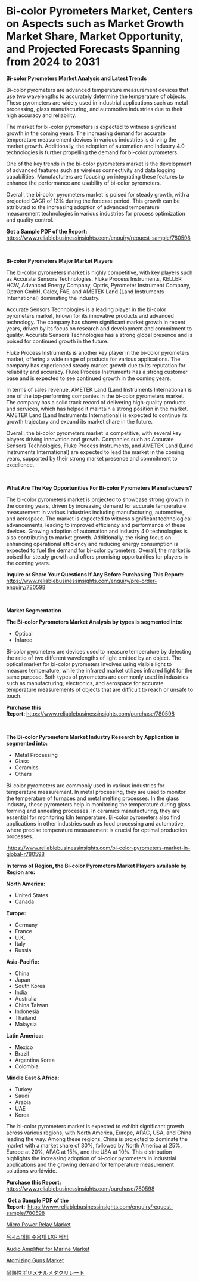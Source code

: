 <p><h1>Bi-color Pyrometers Market, Centers on Aspects such as Market Growth Market Share, Market Opportunity, and Projected Forecasts Spanning from 2024 to 2031</h1></p><p><strong>Bi-color Pyrometers Market Analysis and Latest Trends</strong></p>
<p><p>Bi-color pyrometers are advanced temperature measurement devices that use two wavelengths to accurately determine the temperature of objects. These pyrometers are widely used in industrial applications such as metal processing, glass manufacturing, and automotive industries due to their high accuracy and reliability.</p><p>The market for bi-color pyrometers is expected to witness significant growth in the coming years. The increasing demand for accurate temperature measurement devices in various industries is driving the market growth. Additionally, the adoption of automation and Industry 4.0 technologies is further propelling the demand for bi-color pyrometers.</p><p>One of the key trends in the bi-color pyrometers market is the development of advanced features such as wireless connectivity and data logging capabilities. Manufacturers are focusing on integrating these features to enhance the performance and usability of bi-color pyrometers.</p><p>Overall, the bi-color pyrometers market is poised for steady growth, with a projected CAGR of 13% during the forecast period. This growth can be attributed to the increasing adoption of advanced temperature measurement technologies in various industries for process optimization and quality control.</p></p>
<p><strong>Get a Sample PDF of the Report:&nbsp;</strong> <a href="https://www.reliablebusinessinsights.com/enquiry/request-sample/780598">https://www.reliablebusinessinsights.com/enquiry/request-sample/780598</a></p>
<p>&nbsp;</p>
<p><strong>Bi-color Pyrometers Major Market Players</strong></p>
<p><p>The bi-color pyrometers market is highly competitive, with key players such as Accurate Sensors Technologies, Fluke Process Instruments, KELLER HCW, Advanced Energy Company, Optris, Pyrometer Instrument Company, Optron GmbH, Calex, FAE, and AMETEK Land (Land Instruments International) dominating the industry.</p><p>Accurate Sensors Technologies is a leading player in the bi-color pyrometers market, known for its innovative products and advanced technology. The company has shown significant market growth in recent years, driven by its focus on research and development and commitment to quality. Accurate Sensors Technologies has a strong global presence and is poised for continued growth in the future.</p><p>Fluke Process Instruments is another key player in the bi-color pyrometers market, offering a wide range of products for various applications. The company has experienced steady market growth due to its reputation for reliability and accuracy. Fluke Process Instruments has a strong customer base and is expected to see continued growth in the coming years.</p><p>In terms of sales revenue, AMETEK Land (Land Instruments International) is one of the top-performing companies in the bi-color pyrometers market. The company has a solid track record of delivering high-quality products and services, which has helped it maintain a strong position in the market. AMETEK Land (Land Instruments International) is expected to continue its growth trajectory and expand its market share in the future.</p><p>Overall, the bi-color pyrometers market is competitive, with several key players driving innovation and growth. Companies such as Accurate Sensors Technologies, Fluke Process Instruments, and AMETEK Land (Land Instruments International) are expected to lead the market in the coming years, supported by their strong market presence and commitment to excellence.</p></p>
<p>&nbsp;</p>
<p><strong>What Are The Key Opportunities For Bi-color Pyrometers Manufacturers?</strong></p>
<p><p>The bi-color pyrometers market is projected to showcase strong growth in the coming years, driven by increasing demand for accurate temperature measurement in various industries including manufacturing, automotive, and aerospace. The market is expected to witness significant technological advancements, leading to improved efficiency and performance of these devices. Growing adoption of automation and industry 4.0 technologies is also contributing to market growth. Additionally, the rising focus on enhancing operational efficiency and reducing energy consumption is expected to fuel the demand for bi-color pyrometers. Overall, the market is poised for steady growth and offers promising opportunities for players in the coming years.</p></p>
<p><strong>Inquire or Share Your Questions If Any Before Purchasing This Report:</strong> <a href="https://www.reliablebusinessinsights.com/enquiry/pre-order-enquiry/780598">https://www.reliablebusinessinsights.com/enquiry/pre-order-enquiry/780598</a></p>
<p>&nbsp;</p>
<p><strong>Market Segmentation</strong></p>
<p><strong>The Bi-color Pyrometers Market Analysis by types is segmented into:</strong></p>
<p><ul><li>Optical</li><li>Infared</li></ul></p>
<p><p>Bi-color pyrometers are devices used to measure temperature by detecting the ratio of two different wavelengths of light emitted by an object. The optical market for bi-color pyrometers involves using visible light to measure temperature, while the infrared market utilizes infrared light for the same purpose. Both types of pyrometers are commonly used in industries such as manufacturing, electronics, and aerospace for accurate temperature measurements of objects that are difficult to reach or unsafe to touch.</p></p>
<p><strong>Purchase this Report:&nbsp;</strong><a href="https://www.reliablebusinessinsights.com/purchase/780598">https://www.reliablebusinessinsights.com/purchase/780598</a></p>
<p>&nbsp;</p>
<p><strong>The Bi-color Pyrometers Market Industry Research by Application is segmented into:</strong></p>
<p><ul><li>Metal Processing</li><li>Glass</li><li>Ceramics</li><li>Others</li></ul></p>
<p><p>Bi-color pyrometers are commonly used in various industries for temperature measurement. In metal processing, they are used to monitor the temperature of furnaces and metal melting processes. In the glass industry, these pyrometers help in monitoring the temperature during glass forming and annealing processes. In ceramics manufacturing, they are essential for monitoring kiln temperature. Bi-color pyrometers also find applications in other industries such as food processing and automotive, where precise temperature measurement is crucial for optimal production processes.</p></p>
<p><a href="https://www.reliablebusinessinsights.com/bi-color-pyrometers-market-in-global-r780598">&nbsp;https://www.reliablebusinessinsights.com/bi-color-pyrometers-market-in-global-r780598</a></p>
<p><strong>In terms of Region, the Bi-color Pyrometers Market Players available by Region are:</strong></p>
<p>
    <p> <strong> North America: </strong>
        <ul>
            <li>United States</li>
            <li>Canada</li>
        </ul>
        </p> 
    <p> <strong> Europe: </strong>
        <ul>
            <li>Germany</li>
            <li>France</li>
            <li>U.K.</li>
            <li>Italy</li>
            <li>Russia</li>
        </ul>
        </p> 
    <p> <strong> Asia-Pacific: </strong>
        <ul>
            <li>China</li>
            <li>Japan</li>
            <li>South Korea</li>
            <li>India</li>
            <li>Australia</li>
            <li>China Taiwan</li>
            <li>Indonesia</li>
            <li>Thailand</li>
            <li>Malaysia</li>
        </ul>
        </p> 
    <p> <strong> Latin America: </strong>
        <ul>
            <li>Mexico</li>
            <li>Brazil</li>
            <li>Argentina Korea</li>
            <li>Colombia</li>
        </ul>
        </p> 
    <p> <strong> Middle East & Africa: </strong>
        <ul>
            <li>Turkey</li>
            <li>Saudi</li>
            <li>Arabia</li>
            <li>UAE</li>
            <li>Korea</li>
        </ul>
    </p>
    </p>
<p><p>The bi-color pyrometers market is expected to exhibit significant growth across various regions, with North America, Europe, APAC, USA, and China leading the way. Among these regions, China is projected to dominate the market with a market share of 30%, followed by North America at 25%, Europe at 20%, APAC at 15%, and the USA at 10%. This distribution highlights the increasing adoption of bi-color pyrometers in industrial applications and the growing demand for temperature measurement solutions worldwide.</p></p>
<p><strong>Purchase this Report: </strong><a href="https://www.reliablebusinessinsights.com/purchase/780598">https://www.reliablebusinessinsights.com/purchase/780598</a></p>
<p>&nbsp;<strong>Get a Sample PDF of the Report:&nbsp;&nbsp;</strong><a href="https://www.reliablebusinessinsights.com/enquiry/request-sample/780598">https://www.reliablebusinessinsights.com/enquiry/request-sample/780598</a></p>
<p><strong></strong></p>
<p><p><a href="https://issuu.com/reportprime-2/docs/micro-power-relay-market-size-2030.pptx">Micro Power Relay Market</a></p><p><a href="https://github.com/apple8975768/Market-Research-Report-List-1/blob/main/9538776105165.md">옥시스테롤 수용체 LXR 베타</a></p><p><a href="https://github.com/mancsybtousav/Market-Research-Report-List-2/blob/main/audio-amplifier-for-marine-market.md">Audio Amplifier for Marine Market</a></p><p><a href="https://github.com/josesg55/Market-Research-Report-List-3/blob/main/atomizing-guns-market.md">Atomizing Guns Market</a></p><p><a href="https://github.com/JanickJohns/Market-Research-Report-List-1/blob/main/2812955110413.md">耐熱性ポリメチルメタクリレート</a></p></p>